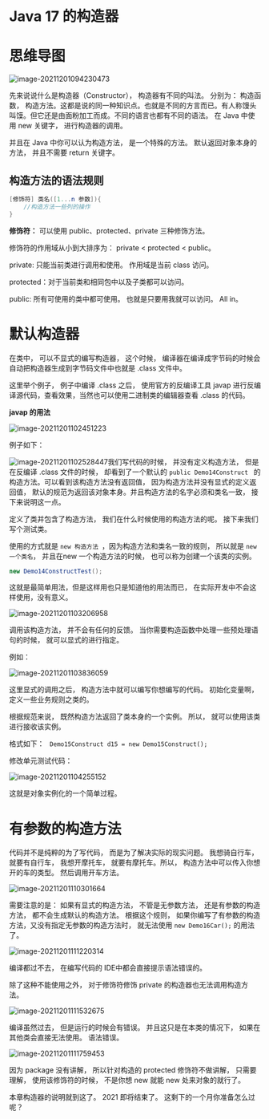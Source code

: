 # Java 17 的构造器

# 思维导图

![image-20211201094230473](https://cdn.jsdelivr.net/gh/xymiao/xymiaocdn/res/2021/202112/image-20211201094230473.png)

先来说说什么是构造器（Constructor）， 构造器有不同的叫法。 分别为： 构造函数， 构造方法。这都是说的同一种知识点。也就是不同的方言而已。有人称馒头叫馍。但它还是由面粉加工而成。不同的语言也都有不同的语法。 在 Java 中使用 new 关键字， 进行构造器的调用。 

并且在 Java 中你可以认为构造方法， 是一个特殊的方法。 默认返回对象本身的方法， 并且不需要 return 关键字。

## 构造方法的语法规则

```java
[修饰符] 类名([1...n 参数]){
    //构造方法一些列的操作
}
```

**修饰符：** 可以使用 public、protected、private 三种修饰方法。

修饰符的作用域从小到大排序为： private < protected < public。

private: 只能当前类进行调用和使用。 作用域是当前 class 访问。

protected：对于当前类和相同包中以及子类都可以访问。

public: 所有可使用的类中都可使用。 也就是只要用我就可以访问。 All in。

# 默认构造器

在类中， 可以不显式的编写构造器， 这个时候， 编译器在编译成字节码的时候会自动把构造器生成到字节码文件中也就是 .class 文件中。

这里举个例子， 例子中编译 .class 之后， 使用官方的反编译工具 javap 进行反编译源代码，查看效果，当然也可以使用二进制类的编辑器查看 .class 的代码。

**javap 的用法**

![image-20211201102451223](https://cdn.jsdelivr.net/gh/xymiao/xymiaocdn/res/2021/202112/image-20211201102451223.png)

例子如下：

![image-20211201102528447](https://cdn.jsdelivr.net/gh/xymiao/xymiaocdn/res/2021/202112/image-20211201102528447.png)我们写代码的时候， 并没有定义构造方法， 但是在反编译 .class 文件的时候， 却看到了一个默认的 `public Demo14Construct `  的构造方法。可以看到该构造方法没有返回值， 因为构造方法并没有显式的定义返回值， 默认的规范为返回该对象本身。并且构造方法的名字必须和类名一致， 接下来说明这一点。 

定义了类并包含了构造方法， 我们在什么时候使用的构造方法的呢。 接下来我们写个测试类。

使用的方式就是 `new 构造方法 `，因为构造方法和类名一致的规则， 所以就是 `new 一个类名`， 并且在new 一个构造方法的时候， 也可以称为创建一个该类的实例。

```java
new Demo14ConstructTest();
```

这就是最简单用法，但是这样用也只是知道他的用法而已， 在实际开发中不会这样使用，没有意义。

![image-20211201103206958](https://cdn.jsdelivr.net/gh/xymiao/xymiaocdn/res/2021/202112/image-20211201103206958.png)

调用该构造方法， 并不会有任何的反馈。 当你需要构造函数中处理一些预处理语句的时候， 就可以显式的进行指定。

例如：

![image-20211201103836059](https://cdn.jsdelivr.net/gh/xymiao/xymiaocdn/res/2021/202112/image-20211201103836059.png)

这里显式的调用之后， 构造方法中就可以编写你想编写的代码。 初始化变量啊， 定义一些业务规则之类的。 

根据规范来说， 既然构造方法返回了类本身的一个实例。 所以， 就可以使用该类进行接收该实例。

格式如下： ` Demo15Construct d15 = new Demo15Construct();`

修改单元测试代码： 

![image-20211201104255152](https://cdn.jsdelivr.net/gh/xymiao/xymiaocdn/res/2021/202112/image-20211201104255152.png)

这就是对象实例化的一个简单过程。 

# 有参数的构造方法

代码并不是纯粹的为了写代码， 而是为了解决实际的现实问题。 我想骑自行车， 就要有自行车， 我想开摩托车， 就要有摩托车。所以， 构造方法中可以传入你想开的车的类型。 然后调用开车方法。 

![image-20211201110301664](https://cdn.jsdelivr.net/gh/xymiao/xymiaocdn/res/2021/202112/image-20211201110301664.png)

需要注意的是： 如果有显式的构造方法， 不管是无参数方法， 还是有参数的构造方法， 都不会生成默认的构造方法。 根据这个规则， 如果你编写了有参数的构造方法，又没有指定无参数的构造方法时， 就无法使用 `new Demo16Car();` 的用法了。

![image-20211201111220314](https://cdn.jsdelivr.net/gh/xymiao/xymiaocdn/res/2021/202112/image-20211201111220314.png)

编译都过不去， 在编写代码的 IDE中都会直接提示语法错误的。

除了这种不能使用之外， 对于修饰符修饰 private 的构造器也无法调用构造方法。

![image-20211201111532675](https://cdn.jsdelivr.net/gh/xymiao/xymiaocdn/res/2021/202112/image-20211201111532675.png)

编译虽然过去， 但是运行的时候会有错误。 并且这只是在本类的情况下， 如果在其他类会直接无法使用。 语法错误。

![image-20211201111759453](https://cdn.jsdelivr.net/gh/xymiao/xymiaocdn/res/2021/202112/image-20211201111759453.png)

因为 package 没有讲解， 所以针对构造的 protected 修饰符不做讲解， 只需要理解， 使用该修饰符的时候， 不是你想 new 就能 new 处来对象的就行了。 



本章构造器的说明就到这了。 2021 即将结束了。 这剩下的一个月你准备怎么过呢？ 
